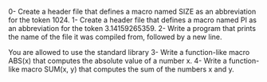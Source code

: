 0-	Create a header file that defines a macro named SIZE as an abbreviation for the token 1024.
1-	Create a header file that defines a macro named PI as an abbreviation for the token 3.14159265359.
2-	Write a program that prints the name of the file it was compiled from, followed by a new line.

You are allowed to use the standard library
3-	Write a function-like macro ABS(x) that computes the absolute value of a number x.
4-	Write a function-like macro SUM(x, y) that computes the sum of the numbers x and y.
